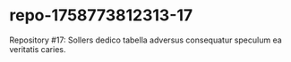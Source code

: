 # repo-1758773812313-17
Repository #17: Sollers dedico tabella adversus consequatur speculum ea veritatis caries.
